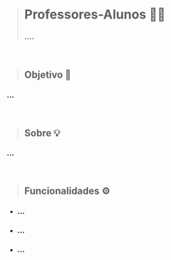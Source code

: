 > # Professores-Alunos 👨‍🎓
> ### ....

<br>

> ## Objetivo 🎯
  ### ...

<br>

> ## Sobre 💡
  ### ...
  
<br>

> ## Funcionalidades ⚙️
  - ### ...
  - ### ...
  - ### ... 
